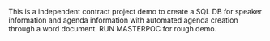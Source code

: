 This is a independent contract project demo to create a SQL DB for speaker information and agenda information
with automated agenda creation through a word document. RUN MASTERPOC for rough demo.


